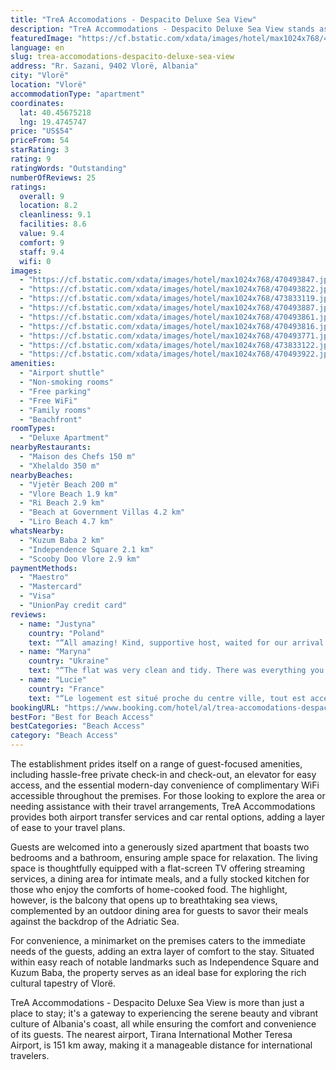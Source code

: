 ```yaml
---
title: "TreA Accomodations - Despacito Deluxe Sea View"
description: "TreA Accommodations - Despacito Deluxe Sea View stands as a prime beachfront haven in Vlorë, offering guests an unparalleled blend of convenience and scenic beauty."
featuredImage: "https://cf.bstatic.com/xdata/images/hotel/max1024x768/470493847.jpg?k=e433517ede965652f217c1e244a0ad77390c32d29347fa1417f521c7fbd5e5fb&o=&hp=1"
language: en
slug: trea-accomodations-despacito-deluxe-sea-view
address: "Rr. Sazani, 9402 Vlorë, Albania"
city: "Vlorë"
location: "Vlorë"
accommodationType: "apartment"
coordinates:
  lat: 40.45675218
  lng: 19.4745747
price: "US$54"
priceFrom: 54
starRating: 3
rating: 9
ratingWords: "Outstanding"
numberOfReviews: 25
ratings:
  overall: 9
  location: 8.2
  cleanliness: 9.1
  facilities: 8.6
  value: 9.4
  comfort: 9
  staff: 9.4
  wifi: 0
images:
  - "https://cf.bstatic.com/xdata/images/hotel/max1024x768/470493847.jpg?k=e433517ede965652f217c1e244a0ad77390c32d29347fa1417f521c7fbd5e5fb&o=&hp=1"
  - "https://cf.bstatic.com/xdata/images/hotel/max1024x768/470493822.jpg?k=50c6e25720a17fe0a52c9fe0d43680c0fd231fa434140ff2c88680dd2fbcfbaf&o=&hp=1"
  - "https://cf.bstatic.com/xdata/images/hotel/max1024x768/473833119.jpg?k=ef36fe648587a927e44e4a78f051b1838397d98a1eaafe19ccde424d668e2a4e&o=&hp=1"
  - "https://cf.bstatic.com/xdata/images/hotel/max1024x768/470493887.jpg?k=9dc4b3e34eaa18354a866d58abdee2871679887d67223627907d608d10abd653&o=&hp=1"
  - "https://cf.bstatic.com/xdata/images/hotel/max1024x768/470493861.jpg?k=a069d0d6b7debd11d475aed57d5170e3902e7da89663a7e95af306163b6948ba&o=&hp=1"
  - "https://cf.bstatic.com/xdata/images/hotel/max1024x768/470493816.jpg?k=92eaf66f45d542fbe0fd402ce6fedce3204721c77dd301a2261c9866a19e94f3&o=&hp=1"
  - "https://cf.bstatic.com/xdata/images/hotel/max1024x768/470493771.jpg?k=e4d50513610f7842dd5db87f04b7a89bfc1dc1e6af542634e539e126961bbf87&o=&hp=1"
  - "https://cf.bstatic.com/xdata/images/hotel/max1024x768/473833122.jpg?k=9d396aeea14b7136f231a218891ec47e318508d40035757611a9756482fcf726&o=&hp=1"
  - "https://cf.bstatic.com/xdata/images/hotel/max1024x768/470493922.jpg?k=6bd37fa30504ee722cd2a9651cc527ad13d2ef28ddbdcb38c85cb688bec7db79&o=&hp=1"
amenities:
  - "Airport shuttle"
  - "Non-smoking rooms"
  - "Free parking"
  - "Free WiFi"
  - "Family rooms"
  - "Beachfront"
roomTypes:
  - "Deluxe Apartment"
nearbyRestaurants:
  - "Maison des Chefs 150 m"
  - "Xhelaldo 350 m"
nearbyBeaches:
  - "Vjetër Beach 200 m"
  - "Vlore Beach 1.9 km"
  - "Ri Beach 2.9 km"
  - "Beach at Government Villas 4.2 km"
  - "Liro Beach 4.7 km"
whatsNearby:
  - "Kuzum Baba 2 km"
  - "Independence Square 2.1 km"
  - "Scooby Doo Vlore 2.9 km"
paymentMethods:
  - "Maestro"
  - "Mastercard"
  - "Visa"
  - "UnionPay credit card"
reviews:
  - name: "Justyna"
    country: "Poland"
    text: "“All amazing! Kind, supportive host, waited for our arrival really long. Nice apartment, big balcony, awesome view. Zero problems with anything. Highly recommended, we might come again! :)”"
  - name: "Maryna"
    country: "Ukraine"
    text: "“The flat was very clean and tidy. There was everything you need for cooking. Also towels and sheets were included. Everything was great”"
  - name: "Lucie"
    country: "France"
    text: "“Le logement est situé proche du centre ville, tout est accessible a pieds, il était très propre est très grand.”"
bookingURL: "https://www.booking.com/hotel/al/trea-accomodations-despacito-deluxe-sea-view.en-gb.html?aid=8035640"
bestFor: "Best for Beach Access"
bestCategories: "Beach Access"
category: "Beach Access"
---
```


The establishment prides itself on a range of guest-focused amenities, including hassle-free private check-in and check-out, an elevator for easy access, and the essential modern-day convenience of complimentary WiFi accessible throughout the premises. For those looking to explore the area or needing assistance with their travel arrangements, TreA Accommodations provides both airport transfer services and car rental options, adding a layer of ease to your travel plans.

Guests are welcomed into a generously sized apartment that boasts two bedrooms and a bathroom, ensuring ample space for relaxation. The living space is thoughtfully equipped with a flat-screen TV offering streaming services, a dining area for intimate meals, and a fully stocked kitchen for those who enjoy the comforts of home-cooked food. The highlight, however, is the balcony that opens up to breathtaking sea views, complemented by an outdoor dining area for guests to savor their meals against the backdrop of the Adriatic Sea.

For convenience, a minimarket on the premises caters to the immediate needs of the guests, adding an extra layer of comfort to the stay. Situated within easy reach of notable landmarks such as Independence Square and Kuzum Baba, the property serves as an ideal base for exploring the rich cultural tapestry of Vlorë.

TreA Accommodations - Despacito Deluxe Sea View is more than just a place to stay; it's a gateway to experiencing the serene beauty and vibrant culture of Albania's coast, all while ensuring the comfort and convenience of its guests. The nearest airport, Tirana International Mother Teresa Airport, is 151 km away, making it a manageable distance for international travelers.